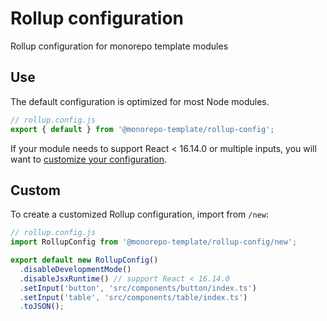 # Rollup configuration

Rollup configuration for monorepo template modules

## Use

The default configuration is optimized for most Node modules.

```js
// rollup.config.js
export { default } from '@monorepo-template/rollup-config';
```

If your module needs to support React < 16.14.0 or multiple inputs, you will
want to [customize your configuration](#custom).

## Custom

To create a customized Rollup configuration, import from `/new`:

```js
// rollup.config.js
import RollupConfig from '@monorepo-template/rollup-config/new';

export default new RollupConfig()
  .disableDevelopmentMode()
  .disableJsxRuntime() // support React < 16.14.0
  .setInput('button', 'src/components/button/index.ts')
  .setInput('table', 'src/components/table/index.ts')
  .toJSON();
```
